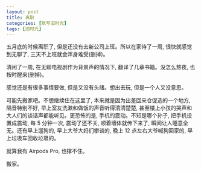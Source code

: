 ```yaml
---
layout: post
title: 离职
categories: [默写旧时光]
tags: [旧时光]
---
```


五月底的时候离职了, 但是还没有去新公司上班。所以在家待了一周, 很快就感觉到无聊了, 三天不上班就会浑身难受(删掉)。

清闲了一周, 在无聊电视剧作为背景声的情况下, 翻译了几章书籍。没怎么熬夜, 也按时醒来(删掉)。

感觉还是有很多事情要做, 但是又没有头绪。想出去玩, 但是一个人又没意思。

可能先搬家吧。不想继续住在这里了, 本来就是因为出差回来仓促选的一个地方, 隔音特别不好, 早上室友洗漱和做饭的声音听得清清楚楚, 甚至楼上小孩的哭声和大人们的谈话声都能听见。更恐怖的是, 手机的震动。不知是哪个孙子, 把手机设置成震动, 每 5 分钟一次, 震动了还不关, 顺着墙体就传下来了, 瞬间让人睡意全无。还有早上遛狗的, 早上大爷大妈们攀谈的, 晚上 12 点左右大爷喊狗回家的, 早上垃圾车回收垃圾的。

就算我有 Airpods Pro, 也撑不住。

搬家。